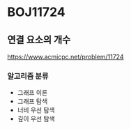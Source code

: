 # BOJ11724

## 연결 요소의 개수

<a href="https://www.acmicpc.net/problem/11724">https://www.acmicpc.net/problem/11724</a>

### 알고리즘 분류

- 그래프 이론
- 그래프 탐색
- 너비 우선 탐색
- 깊이 우선 탐색
